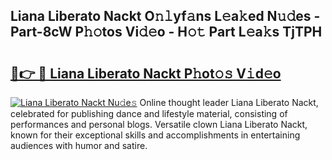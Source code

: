 ## Liana Liberato Nackt O𝚗𝚕yf𝚊ns L𝚎a𝚔ed N𝚞𝚍es - Part-8cW P𝚑𝚘tos Vi𝚍𝚎o - H𝚘𝚝 Part L𝚎a𝚔s TjTPH

# <h2><a href="http://kf9cwni.oniu.top/?m=Liana+Liberato+Nackt">🔗👉 🔴 Liana Liberato Nackt P𝚑ot𝚘𝚜 V𝚒d𝚎o</a></h2>

[![Liana Liberato Nackt Nu𝚍e𝚜](https://i.imgur.com/0qMVB7G.gif)](http://kf9cwni.oniu.top/?m=Liana+Liberato+Nackt)
Online thought leader Liana Liberato Nackt, celebrated for publishing dance and lifestyle material, consisting of performances and personal blogs. Versatile clown Liana Liberato Nackt, known for their exceptional skills and accomplishments in entertaining audiences with humor and satire.  
